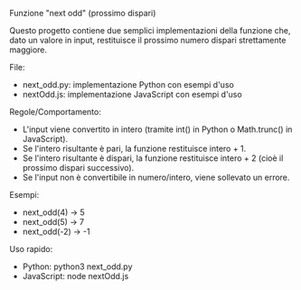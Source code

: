 Funzione "next odd" (prossimo dispari)

Questo progetto contiene due semplici implementazioni della funzione che, dato un valore in input,
restituisce il prossimo numero dispari strettamente maggiore.

File:
- next_odd.py: implementazione Python con esempi d'uso
- nextOdd.js: implementazione JavaScript con esempi d'uso

Regole/Comportamento:
- L'input viene convertito in intero (tramite int() in Python o Math.trunc() in JavaScript).
- Se l'intero risultante è pari, la funzione restituisce intero + 1.
- Se l'intero risultante è dispari, la funzione restituisce intero + 2 (cioè il prossimo dispari successivo).
- Se l'input non è convertibile in numero/intero, viene sollevato un errore.

Esempi:
- next_odd(4) -> 5
- next_odd(5) -> 7
- next_odd(-2) -> -1

Uso rapido:
- Python: python3 next_odd.py
- JavaScript: node nextOdd.js
